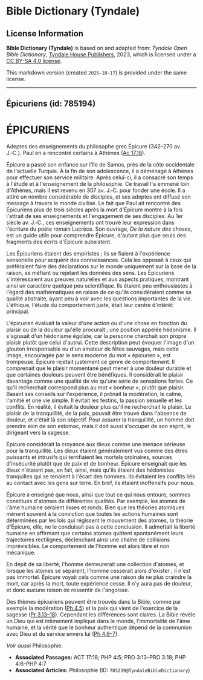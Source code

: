 # Bible Dictionary (Tyndale)

## License Information

**Bible Dictionary (Tyndale)** is based on and adapted from: _Tyndale Open Bible Dictionary_, [Tyndale House Publishers](https://tyndaleopenresources.com/), 2023, which is licensed under a [CC BY-SA 4.0 license](https://creativecommons.org/licenses/by-sa/4.0/legalcode.en).

This markdown version (created `2025-10-17`) is provided under the same license.



--------------------------------

## Épicuriens (id: 785194)

ÉPICURIENS
==========

Adeptes des enseignements du philosophe grec Épicure (342–270 av. J.‑C.). Paul en a rencontré certains à Athènes ([Ac 17\.18](https://ref.ly/Acts17:18)).

Épicure a passé son enfance sur l'île de Samos, près de la côte occidentale de l'actuelle Turquie. À la fin de son adolescence, il a déménagé à Athènes pour effectuer son service militaire. Après celui\-ci, il a consacré son temps à l'étude et à l'enseignement de la philosophie. Ce travail l'a emmené loin d'Athènes, mais il est revenu en 307 av. J.‑C. pour fonder une école. Il a attiré un nombre considérable de disciples, et ses adeptes ont diffusé son message à travers le monde civilisé. Le fait que Paul ait rencontré des Épicuriens plus de trois siècles après la mort d'Épicure montre à la fois l'attrait de ses enseignements et l'engagement de ses disciples. Au 1er siècle av. J.‑C., ces enseignements ont trouvé leur expression dans l'écriture du poète romain Lucrèce. Son ouvrage, *De la nature des choses*, est un guide utile pour comprendre Épicure, d'autant plus que seuls des fragments des écrits d'Épicure subsistent.

Les Épicuriens étaient des empiristes ; ils se fiaient à l'expérience sensorielle pour acquérir des connaissances. Cela les opposait à ceux qui préféraient faire des déclarations sur le monde uniquement sur la base de la raison, se méfiant ou rejetant les données des sens. Les Épicuriens s'intéressaient aux preuves naturelles et aux aspects pratiques, montrant ainsi un caractère quelque peu scientifique. Ils étaient peu enthousiastes à l'égard des mathématiques en raison de ce qu'ils considéraient comme sa qualité abstraite, ayant peu à voir avec les questions importantes de la vie. L'éthique, l'étude du comportement juste, était leur centre d'intérêt principal.

L'épicurien évaluait la valeur d'une action ou d'une chose en fonction du plaisir ou de la douleur qu'elle procurait ; une position appelée hédonisme. Il s'agissait d'un hédonisme égoïste, car la personne cherchait son propre plaisir plutôt que celui d'autrui. Cette description peut évoquer l'image d'un glouton irresponsable ou d'un amateur de fêtes sauvages, mais cette image, encouragée par le sens moderne du mot « épicurien », est trompeuse. Épicure rejetait justement ce genre de comportement. Il comprenait que le plaisir momentané peut mener à une douleur durable et que certaines douleurs peuvent être bénéfiques. Il considérait le plaisir davantage comme une qualité de vie qu'une série de sensations fortes. Ce qu'il recherchait correspond plus au mot « bonheur », plutôt que plaisir. Basant ses conseils sur l'expérience, il prônait la modération, le calme, l'amitié et une vie simple. Il évitait les festins, la passion sexuelle et les conflits. En réalité, il évitait la douleur plus qu'il ne recherchait le plaisir. Le plaisir de la tranquillité, de la paix, pouvait être trouvé dans l'absence de douleur, et c'était là son objectif. Pour assurer la tranquillité, un homme doit prendre soin de son estomac, mais il doit aussi s'occuper de son esprit, le dirigeant vers la sagesse.

Épicure considérait la croyance aux dieux comme une menace sérieuse pour la tranquillité. Les dieux étaient généralement vus comme des êtres puissants et intrusifs qui terrifiaient les mortels ordinaires, sources d'insécurité plutôt que de paix et de bonheur. Épicure enseignait que les dieux n'étaient pas, en fait, ainsi, mais qu'ils étaient des hédonistes tranquilles qui se tenaient à l'écart des hommes. Ils évitaient les conflits liés au contact avec les gens sur terre. En bref, ils étaient inoffensifs pour nous.

Épicure a enseigné que nous, ainsi que tout ce qui nous entoure, sommes constitués d'atomes de différentes qualités. Par exemple, les atomes de l'âme humaine seraient lisses et ronds. Bien que les théories atomiques mènent souvent à la conviction que toutes les actions humaines sont déterminées par les lois qui régissent le mouvement des atomes, la théorie d'Épicure, elle, ne le conduisait pas à cette conclusion. Il admettait la liberté humaine en affirmant que certains atomes quittent spontanément leurs trajectoires rectilignes, déclenchant ainsi une chaîne de collisions imprévisibles. Le comportement de l'homme est alors libre et non mécanique.

En dépit de sa liberté, l'homme demeurerait une collection d'atomes, et lorsque les atomes se séparent, l'homme cesserait alors d'exister ; il n'est pas immortel. Épicure voyait cela comme une raison de ne plus craindre la mort, car après la mort, toute expérience cesse. Il n'y aura pas de douleur, et donc aucune raison de ressentir de l'angoisse.

Des thèmes épicuriens peuvent être trouvés dans la Bible, comme par exemple la modération ([Ph 4\.5](https://ref.ly/Phil4:5)) et la paix qui vient de l'exercice de la sagesse ([Pr 3\.13–18](https://ref.ly/Prov3:13-Prov3:18)). Cependant les différences sont claires. La Bible révèle un Dieu qui est intimement impliqué dans le monde, l'immortalité de l'âme humaine, et la vérité que le bonheur authentique dépend de la communion avec Dieu et du service envers lui ([Ph 4\.6–7](https://ref.ly/Phil4:6-Phil4:7)).

*Voir aussi* Philosophie.

* **Associated Passages:** ACT 17:18; PHP 4:5; PRO 3:13–PRO 3:18; PHP 4:6–PHP 4:7
* **Associated Articles:** Philosophie (ID: `785239@TyndaleBibleDictionary`)

